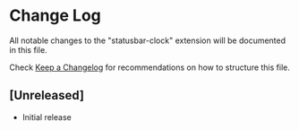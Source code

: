 # Change Log

All notable changes to the "statusbar-clock" extension will be documented in this file.

Check [Keep a Changelog](http://keepachangelog.com/) for recommendations on how to structure this file.

## [Unreleased]

- Initial release